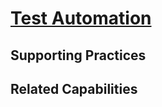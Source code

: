 # [Test Automation](https://dora.dev/devops-capabilities/technical/test-automation/)

<!-- TODO: insert summary of capability -->

## Supporting Practices

<!-- TODO: insert a list of [linked practices](/practices) that support this capability. For each item, give a brief explanation of how the linked practice supports / relates to this capability. Also categorize each linked practice as one of the following: Enables, Requires, Improves -->

## Related Capabilities

<!-- TODO: insert a list of [linked capabilities](/capabilities) that support this capability. For each item, give a brief explanation of how the linked capability supports / relates to this capability. Also categorize each linked capability as one of the following: Enables, Requires, Improves -->
